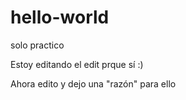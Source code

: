 # hello-world
solo practico

Estoy editando el edit prque sí :)

Ahora edito y dejo una "razón" para ello

